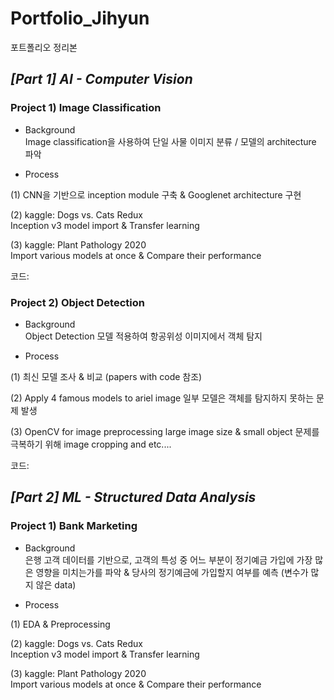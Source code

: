 # Portfolio_Jihyun
포트폴리오 정리본


## _[Part 1] AI - Computer Vision_

### **Project 1) Image Classification**

* Background  
Image classification을 사용하여 단일 사물 이미지 분류 / 모델의 architecture 파악

* Process

(1) CNN을 기반으로 inception module 구축 & Googlenet architecture 구현

(2) kaggle: Dogs vs. Cats Redux  
    Inception v3 model import & Transfer learning
   
(3) kaggle: Plant Pathology 2020  
    Import various models at once & Compare their performance
  
 코드: 
 
 
### **Project 2) Object Detection**

* Background  
Object Detection 모델 적용하여 항공위성 이미지에서 객체 탐지

* Process

(1) 최신 모델 조사 & 비교 (papers with code 참조)

(2) Apply 4 famous models to ariel image
    일부 모델은 객체를 탐지하지 못하는 문제 발생
    
(3) OpenCV for image preprocessing
    large image size & small object 문제를 극복하기 위해 image cropping and etc....

 코드: 
 
 
 

## _[Part 2] ML - Structured Data Analysis_

### **Project 1) Bank Marketing**

* Background  
은행 고객 데이터를 기반으로, 고객의 특성 중 어느 부분이 정기예금 가입에 가장 많은 영향을 미치는가를 파악 & 당사의 정기예금에 가입할지 여부를 예측
(변수가 많지 않은 data)

* Process

(1) EDA & Preprocessing
 
 

(2) kaggle: Dogs vs. Cats Redux  
    Inception v3 model import & Transfer learning
   
(3) kaggle: Plant Pathology 2020  
    Import various models at once & Compare their performance
  
